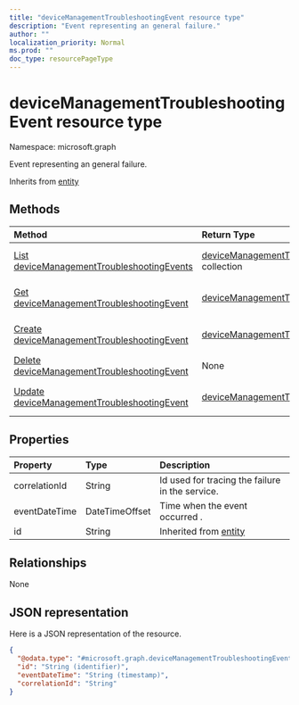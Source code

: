 ```yaml
---
title: "deviceManagementTroubleshootingEvent resource type"
description: "Event representing an general failure."
author: ""
localization_priority: Normal
ms.prod: ""
doc_type: resourcePageType
---
```


# deviceManagementTroubleshootingEvent resource type


Namespace: microsoft.graph

Event representing an general failure.


Inherits from [entity](../resources/entity.md)

## Methods
|Method|Return Type|Description|
|:---|:---|:---|
|[List deviceManagementTroubleshootingEvents](../api/devicemanagementtroubleshootingevent-list.md)|[deviceManagementTroubleshootingEvent](../resources/devicemanagementtroubleshootingevent.md) collection|List properties and relationships of the [deviceManagementTroubleshootingEvent](../resources/devicemanagementtroubleshootingevent.md) objects.|
|[Get deviceManagementTroubleshootingEvent](../api/devicemanagementtroubleshootingevent-get.md)|[deviceManagementTroubleshootingEvent](../resources/devicemanagementtroubleshootingevent.md)|Read properties and relationships of the [deviceManagementTroubleshootingEvent](../resources/devicemanagementtroubleshootingevent.md) object.|
|[Create deviceManagementTroubleshootingEvent](../api/devicemanagementtroubleshootingevent-create.md)|[deviceManagementTroubleshootingEvent](../resources/devicemanagementtroubleshootingevent.md)|Create a new [deviceManagementTroubleshootingEvent](../resources/devicemanagementtroubleshootingevent.md) object.|
|[Delete deviceManagementTroubleshootingEvent](../api/devicemanagementtroubleshootingevent-delete.md)|None|Deletes a [deviceManagementTroubleshootingEvent](../resources/devicemanagementtroubleshootingevent.md).|
|[Update deviceManagementTroubleshootingEvent](../api/devicemanagementtroubleshootingevent-update.md)|[deviceManagementTroubleshootingEvent](../resources/devicemanagementtroubleshootingevent.md)|Update the properties of a [deviceManagementTroubleshootingEvent](../resources/devicemanagementtroubleshootingevent.md) object.|

## Properties
|Property|Type|Description|
|:---|:---|:---|
|correlationId|String|Id used for tracing the failure in the service.|
|eventDateTime|DateTimeOffset|Time when the event occurred .|
|id|String| Inherited from [entity](../resources/entity.md)|

## Relationships
None

## JSON representation
Here is a JSON representation of the resource.
<!-- {
  "blockType": "resource",
  "keyProperty": "id",
  "@odata.type": "microsoft.graph.deviceManagementTroubleshootingEvent",
  "baseType": "microsoft.graph.entity",
  "openType": false
}
-->
``` json
{
  "@odata.type": "#microsoft.graph.deviceManagementTroubleshootingEvent",
  "id": "String (identifier)",
  "eventDateTime": "String (timestamp)",
  "correlationId": "String"
}
```

